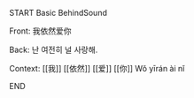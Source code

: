 START
Basic BehindSound

Front:
我依然爱你


Back:
난 여전히 널 사랑해.


Context:
[[我]] [[依然]] [[爱]] [[你]]
Wǒ yīrán ài nǐ  

<!--ID: 1746176402482-->
END